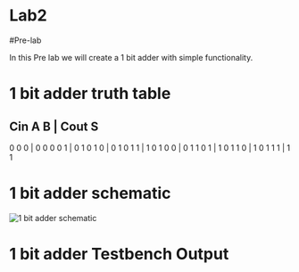 Lab2
====

#Pre-lab

In this Pre lab we will create a 1 bit adder with simple functionality.

# 1 bit adder truth table

Cin A B | Cout S
-----------------
0  0  0 |  0   0
0  0  1 |  0   1
0  1  0 |  0   1
0  1  1 |  1   0
1  0  0 |  0   1
1  0  1 |  1   0
1  1  0 |  1   0
1  1  1 |  1   1


# 1 bit adder schematic

![1 bit adder schematic]( )

# 1 bit adder Testbench Output



